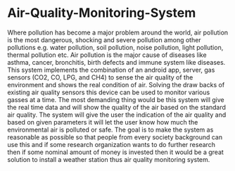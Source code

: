 # Air-Quality-Monitoring-System
Where pollution has become a major problem around the world, air pollution is the most dangerous, shocking and severe pollution among other pollutions e.g. water pollution, soil pollution, noise pollution, light pollution, thermal pollution etc. Air pollution is the major cause of diseases like asthma, cancer, bronchitis, birth defects and immune system like diseases. This system implements the combination of an android app, server, gas sensors (CO2, CO, LPG, and CH4) to sense the air quality of the environment and shows the real condition of air. Solving the draw backs of existing air quality sensors this device can be used to monitor various gasses at a time. The most demanding thing would be this system will give the real time data and will show the quality of the air based on the standard air quality. The system will give the user the indication of the air quality and based on given parameters it will let the user know how much the environmental air is polluted or safe. The goal is to make the system as reasonable as possible so that people from every society background can use this and if some research organization wants to do further research then if some nominal amount of money is invested then it would be a great solution to install a weather station thus air quality monitoring system.
